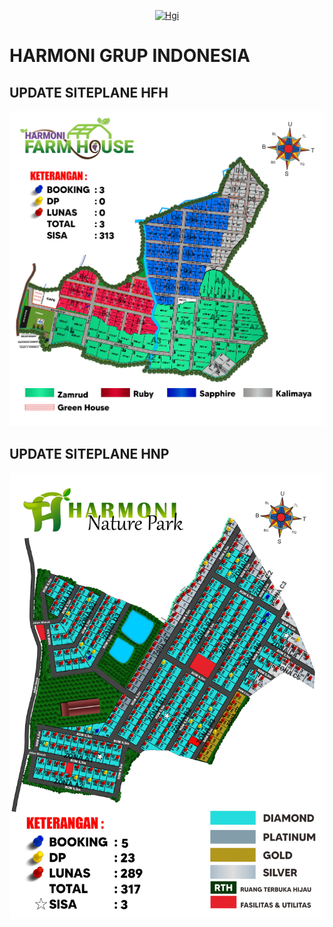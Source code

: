 <p align="center">
<a href="https://imgbb.com/"><img src="https://i.ibb.co/C8YCP7s/Hgi.png" alt="Hgi" border="0"></a>
</p>

# **HARMONI GRUP INDONESIA**

## **UPDATE SITEPLANE HFH**

![.](hfh.jpg)

## **UPDATE SITEPLANE HNP**

![.](hnp.jpg)
